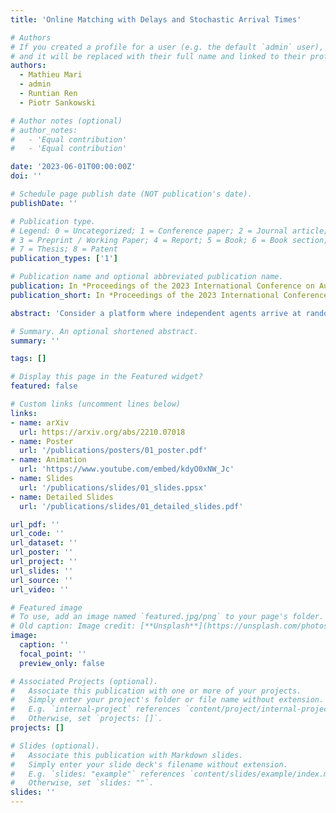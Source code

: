 ```yaml
---
title: 'Online Matching with Delays and Stochastic Arrival Times'

# Authors
# If you created a profile for a user (e.g. the default `admin` user), write the username (folder name) here
# and it will be replaced with their full name and linked to their profile.
authors:
  - Mathieu Mari
  - admin
  - Runtian Ren
  - Piotr Sankowski

# Author notes (optional)
# author_notes:
#   - 'Equal contribution'
#   - 'Equal contribution'

date: '2023-06-01T00:00:00Z'
doi: ''

# Schedule page publish date (NOT publication's date).
publishDate: ''

# Publication type.
# Legend: 0 = Uncategorized; 1 = Conference paper; 2 = Journal article;
# 3 = Preprint / Working Paper; 4 = Report; 5 = Book; 6 = Book section;
# 7 = Thesis; 8 = Patent
publication_types: ['1']

# Publication name and optional abbreviated publication name.
publication: In *Proceedings of the 2023 International Conference on Autonomous Agents and Multiagent Systems* **(AAMAS '23)**
publication_short: In *Proceedings of the 2023 International Conference on Autonomous Agents and Multiagent Systems* **(AAMAS '23)**

abstract: 'Consider a platform where independent agents arrive at random times and need to be matched into pairs, eventually after waiting for some time. This, for example, models job markets, gaming platforms, kidney exchange programs, etc. The role of the platform is to decide how to match agents together while optimizing two conflicting objectives: the quality of the matching produced, and the total waiting time of the agents. This can be modeled as an online problem called Min-cost Perfect Matching with Delays (MPMD), which has recently drawn a lot of attention. It is known that in the case when agents arrive in an adversarial order, no online algorithm can achieve a constant-competitive ratio. &nbsp; In this paper, we study the more realistic case where agents&rsquo; arrival times follow some stochastic assumptions, and we present two matching mechanisms, which give constant-competitive solutions. The first one is a simple greedy algorithm in which agents act in a distributed manner requiring only local communication. The second one builds global analysis tools in order to obtain even better performance guarantees. This result is rather surprising as the greedy approach cannot achieve a competitive ratio better than $O(m^{\log 1.5 + \varepsilon})$ in the adversarial model, where $m$ denotes the number of agents. Finally, we extend our results to the case where the delay cost corresponds to an arbitrary positive and non-decreasing function of the waiting time, as well as the case where the platform is allowed to pay a penalty cost to clear some agents&rsquo; requests.'

# Summary. An optional shortened abstract.
summary: ''

tags: []

# Display this page in the Featured widget?
featured: false

# Custom links (uncomment lines below)
links:
- name: arXiv
  url: https://arxiv.org/abs/2210.07018
- name: Poster
  url: '/publications/posters/01_poster.pdf'
- name: Animation
  url: 'https://www.youtube.com/embed/kdyO0xNW_Jc'
- name: Slides
  url: '/publications/slides/01_slides.ppsx'
- name: Detailed Slides
  url: '/publications/slides/01_detailed_slides.pdf'

url_pdf: ''
url_code: ''
url_dataset: ''
url_poster: ''
url_project: ''
url_slides: ''
url_source: ''
url_video: ''

# Featured image
# To use, add an image named `featured.jpg/png` to your page's folder.
# Old caption: Image credit: [**Unsplash**](https://unsplash.com/photos/pLCdAaMFLTE)
image:
  caption: ''
  focal_point: ''
  preview_only: false

# Associated Projects (optional).
#   Associate this publication with one or more of your projects.
#   Simply enter your project's folder or file name without extension.
#   E.g. `internal-project` references `content/project/internal-project/index.md`.
#   Otherwise, set `projects: []`.
projects: []

# Slides (optional).
#   Associate this publication with Markdown slides.
#   Simply enter your slide deck's filename without extension.
#   E.g. `slides: "example"` references `content/slides/example/index.md`.
#   Otherwise, set `slides: ""`.
slides: ''
---
```


<!-- {{% callout note %}}
Click the _Cite_ button above to demo the feature to enable visitors to import publication metadata into their reference management software.
{{% /callout %}}

{{% callout note %}}
Create your slides in Markdown - click the _Slides_ button to check out the example.
{{% /callout %}}

Supplementary notes can be added here, including [code, math, and images](https://wowchemy.com/docs/writing-markdown-latex/). -->
